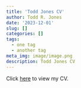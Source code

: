 ```yaml
---
title: 'Todd Jones CV'
author: Todd R. Jones
date: '2023-12-01'
slug: []
categories: []
tags:
  - one tag
  - another tag
meta_img: image/image.png
description: Todd Jones CV
---
```


Click [here](/cv/TJonesCV.pdf) to view my CV.
